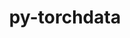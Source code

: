 ---
title: "py-torchdata"
layout: cache
categories: [package, develop-2025-01-05]
meta: {"versions": ["0.10.1"], "compilers": ["gcc@=13.2.0"], "oss": ["ubuntu24.04"], "platforms": ["linux"], "targets": ["aarch64", "x86_64_v3"], "stacks": ["ml-linux-aarch64-cpu", "ml-linux-aarch64-cuda", "ml-linux-x86_64-cpu", "ml-linux-x86_64-cuda", "root"], "num_specs": 4, "num_specs_by_stack": {"ml-linux-aarch64-cpu": 1, "root": 4, "ml-linux-aarch64-cuda": 1, "ml-linux-x86_64-cpu": 1, "ml-linux-x86_64-cuda": 1}}
spec_details: [{"hash": "sksrutpyqkrtc7ep5jijcbzkmse66aso", "compiler": "gcc@=13.2.0", "versions": ["0.10.1"], "os": "ubuntu24.04", "platform": "linux", "target": "aarch64", "variants": ["build_system=python_pip"], "stacks": ["ml-linux-aarch64-cpu", "root"], "size": "-", "tarball": "https://binaries.spack.io/develop-2025-01-05/build_cache/linux-ubuntu24.04-aarch64/gcc-13.2.0/py-torchdata-0.10.1/linux-ubuntu24.04-aarch64-gcc-13.2.0-py-torchdata-0.10.1-sksrutpyqkrtc7ep5jijcbzkmse66aso.spack"}, {"hash": "xpoprnjjwkqz6cz756673efmzybyoxxw", "compiler": "gcc@=13.2.0", "versions": ["0.10.1"], "os": "ubuntu24.04", "platform": "linux", "target": "aarch64", "variants": ["build_system=python_pip"], "stacks": ["root", "ml-linux-aarch64-cuda"], "size": "-", "tarball": "https://binaries.spack.io/develop-2025-01-05/build_cache/linux-ubuntu24.04-aarch64/gcc-13.2.0/py-torchdata-0.10.1/linux-ubuntu24.04-aarch64-gcc-13.2.0-py-torchdata-0.10.1-xpoprnjjwkqz6cz756673efmzybyoxxw.spack"}, {"hash": "him4qmxkebziuafup7a7tgcded2lwrow", "compiler": "gcc@=13.2.0", "versions": ["0.10.1"], "os": "ubuntu24.04", "platform": "linux", "target": "x86_64_v3", "variants": ["build_system=python_pip"], "stacks": ["root", "ml-linux-x86_64-cpu"], "size": "-", "tarball": "https://binaries.spack.io/develop-2025-01-05/build_cache/linux-ubuntu24.04-x86_64_v3/gcc-13.2.0/py-torchdata-0.10.1/linux-ubuntu24.04-x86_64_v3-gcc-13.2.0-py-torchdata-0.10.1-him4qmxkebziuafup7a7tgcded2lwrow.spack"}, {"hash": "zljq2h4tdc2grsmdkeg3u2mbum5xtoje", "compiler": "gcc@=13.2.0", "versions": ["0.10.1"], "os": "ubuntu24.04", "platform": "linux", "target": "x86_64_v3", "variants": ["build_system=python_pip"], "stacks": ["ml-linux-x86_64-cuda", "root"], "size": "-", "tarball": "https://binaries.spack.io/develop-2025-01-05/build_cache/linux-ubuntu24.04-x86_64_v3/gcc-13.2.0/py-torchdata-0.10.1/linux-ubuntu24.04-x86_64_v3-gcc-13.2.0-py-torchdata-0.10.1-zljq2h4tdc2grsmdkeg3u2mbum5xtoje.spack"}]
---